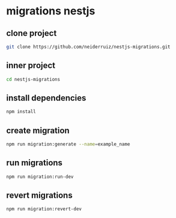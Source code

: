 # migrations nestjs

## clone project

```bash
git clone https://github.com/neiderruiz/nestjs-migrations.git
```

## inner project

```bash
cd nestjs-migrations
```

## install dependencies

```bash
npm install
```

## create migration

```bash
npm run migration:generate --name=example_name
```

## run migrations

```bash
npm run migration:run-dev
```

## revert migrations

```bash
npm run migration:revert-dev
```

